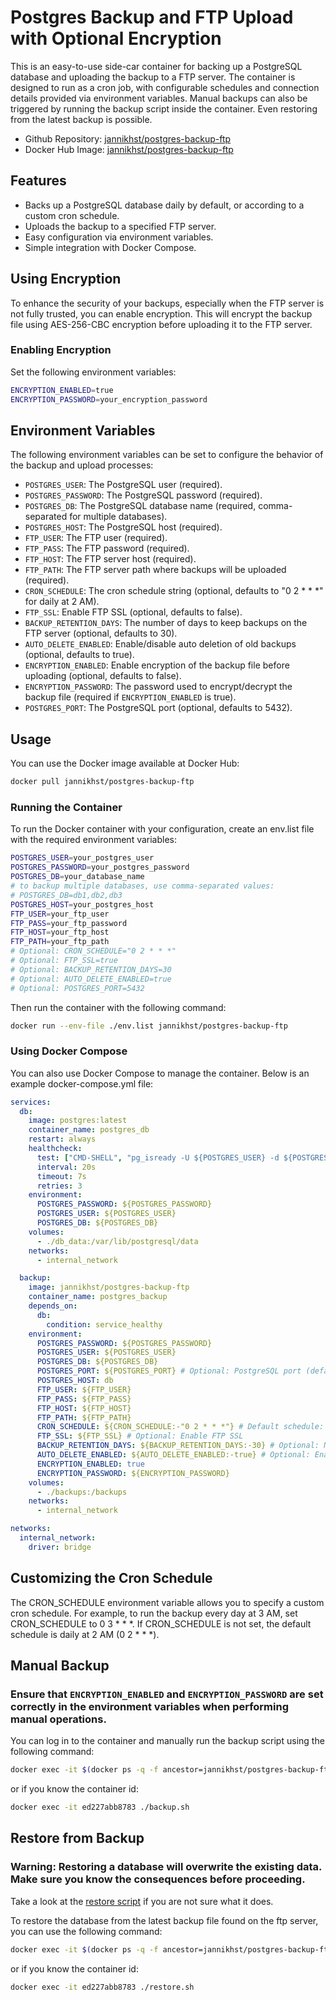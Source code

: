 # Postgres Backup and FTP Upload with Optional Encryption

This is an easy-to-use side-car container for backing up a PostgreSQL database and uploading the backup to a FTP server. The container is designed to run as a cron job, with configurable schedules and connection details provided via environment variables. Manual backups can also be triggered by running the backup script inside the container. Even restoring from the latest backup is possible.

- Github Repository: [jannikhst/postgres-backup-ftp](https://github.com/jannikhst/postgres-backup-ftp)
- Docker Hub Image: [jannikhst/postgres-backup-ftp](https://hub.docker.com/r/jannikhst/postgres-backup-ftp)

## Features

- Backs up a PostgreSQL database daily by default, or according to a custom cron schedule.
- Uploads the backup to a specified FTP server.
- Easy configuration via environment variables.
- Simple integration with Docker Compose.

## Using Encryption

To enhance the security of your backups, especially when the FTP server is not fully trusted, you can enable encryption. This will encrypt the backup file using AES-256-CBC encryption before uploading it to the FTP server.

### Enabling Encryption

Set the following environment variables:

```sh
ENCRYPTION_ENABLED=true
ENCRYPTION_PASSWORD=your_encryption_password
```

## Environment Variables

The following environment variables can be set to configure the behavior of the backup and upload processes:

- `POSTGRES_USER`: The PostgreSQL user (required).
- `POSTGRES_PASSWORD`: The PostgreSQL password (required).
- `POSTGRES_DB`: The PostgreSQL database name (required, comma-separated for multiple databases).
- `POSTGRES_HOST`: The PostgreSQL host (required).
- `FTP_USER`: The FTP user (required).
- `FTP_PASS`: The FTP password (required).
- `FTP_HOST`: The FTP server host (required).
- `FTP_PATH`: The FTP server path where backups will be uploaded (required).
- `CRON_SCHEDULE`: The cron schedule string (optional, defaults to "0 2 * * *" for daily at 2 AM).
- `FTP_SSL`: Enable FTP SSL (optional, defaults to false).
- `BACKUP_RETENTION_DAYS`: The number of days to keep backups on the FTP server (optional, defaults to 30).
- `AUTO_DELETE_ENABLED`: Enable/disable auto deletion of old backups (optional, defaults to true).
- `ENCRYPTION_ENABLED`: Enable encryption of the backup file before uploading (optional, defaults to false).
- `ENCRYPTION_PASSWORD`: The password used to encrypt/decrypt the backup file (required if `ENCRYPTION_ENABLED` is true).
- `POSTGRES_PORT`: The PostgreSQL port (optional, defaults to 5432).

## Usage
You can use the Docker image available at Docker Hub:

```sh
docker pull jannikhst/postgres-backup-ftp
```

### Running the Container

To run the Docker container with your configuration, create an env.list file with the required environment variables:

```sh
POSTGRES_USER=your_postgres_user
POSTGRES_PASSWORD=your_postgres_password
POSTGRES_DB=your_database_name
# to backup multiple databases, use comma-separated values:
# POSTGRES_DB=db1,db2,db3
POSTGRES_HOST=your_postgres_host
FTP_USER=your_ftp_user
FTP_PASS=your_ftp_password
FTP_HOST=your_ftp_host
FTP_PATH=your_ftp_path
# Optional: CRON_SCHEDULE="0 2 * * *"
# Optional: FTP_SSL=true
# Optional: BACKUP_RETENTION_DAYS=30
# Optional: AUTO_DELETE_ENABLED=true
# Optional: POSTGRES_PORT=5432
```

Then run the container with the following command:

```sh
docker run --env-file ./env.list jannikhst/postgres-backup-ftp
```

### Using Docker Compose

You can also use Docker Compose to manage the container. Below is an example docker-compose.yml file:

```yaml
services:
  db:
    image: postgres:latest
    container_name: postgres_db
    restart: always
    healthcheck:
      test: ["CMD-SHELL", "pg_isready -U ${POSTGRES_USER} -d ${POSTGRES_DB} || exit 1"]
      interval: 20s
      timeout: 7s
      retries: 3
    environment:
      POSTGRES_PASSWORD: ${POSTGRES_PASSWORD}
      POSTGRES_USER: ${POSTGRES_USER}
      POSTGRES_DB: ${POSTGRES_DB}
    volumes:
      - ./db_data:/var/lib/postgresql/data
    networks:
      - internal_network

  backup:
    image: jannikhst/postgres-backup-ftp
    container_name: postgres_backup
    depends_on:
      db:
        condition: service_healthy
    environment:
      POSTGRES_PASSWORD: ${POSTGRES_PASSWORD}
      POSTGRES_USER: ${POSTGRES_USER}
      POSTGRES_DB: ${POSTGRES_DB}
      POSTGRES_PORT: ${POSTGRES_PORT} # Optional: PostgreSQL port (default: 5432)
      POSTGRES_HOST: db
      FTP_USER: ${FTP_USER}
      FTP_PASS: ${FTP_PASS}
      FTP_HOST: ${FTP_HOST}
      FTP_PATH: ${FTP_PATH}
      CRON_SCHEDULE: ${CRON_SCHEDULE:-"0 2 * * *"} # Default schedule: daily at 2 AM
      FTP_SSL: ${FTP_SSL} # Optional: Enable FTP SSL
      BACKUP_RETENTION_DAYS: ${BACKUP_RETENTION_DAYS:-30} # Optional: Number of days to keep backups
      AUTO_DELETE_ENABLED: ${AUTO_DELETE_ENABLED:-true} # Optional: Enable/disable auto deletion of old backups
      ENCRYPTION_ENABLED: true
      ENCRYPTION_PASSWORD: ${ENCRYPTION_PASSWORD}
    volumes:
      - ./backups:/backups
    networks:
      - internal_network

networks:
  internal_network:
    driver: bridge
```

## Customizing the Cron Schedule
The CRON_SCHEDULE environment variable allows you to specify a custom cron schedule. For example, to run the backup every day at 3 AM, set CRON_SCHEDULE to 0 3 * * *. If CRON_SCHEDULE is not set, the default schedule is daily at 2 AM (0 2 * * *).

## Manual Backup
### Ensure that `ENCRYPTION_ENABLED` and `ENCRYPTION_PASSWORD` are set correctly in the environment variables when performing manual operations.
You can log in to the container and manually run the backup script using the following command:

```sh
docker exec -it $(docker ps -q -f ancestor=jannikhst/postgres-backup-ftp) /scripts/backup.sh
```

or if you know the container id:

```sh
docker exec -it ed227abb8783 ./backup.sh
```


## Restore from Backup

### Warning: Restoring a database will overwrite the existing data. Make sure you know the consequences before proceeding.

Take a look at the [restore script](https://github.com/jannikhst/postgres-backup-ftp/blob/main/restore.sh#L74) if you are not sure what it does.

To restore the database from the latest backup file found on the ftp server, you can use the following command:

```sh
docker exec -it $(docker ps -q -f ancestor=jannikhst/postgres-backup-ftp) /scripts/restore.sh
```
or if you know the container id:

```sh
docker exec -it ed227abb8783 ./restore.sh
```

